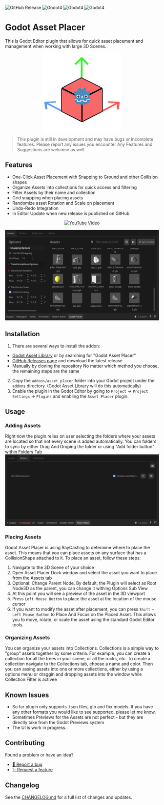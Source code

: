 ![GitHub Release](https://img.shields.io/github/v/release/levinzonr/godot-asset-placer)
![Godot4](https://img.shields.io/badge/Godot-4.5-blue)
![Godot4](https://img.shields.io/badge/Godot-4.4-blue)
![Godot4](https://img.shields.io/badge/Godot-4.3-blue)

# Godot Asset Placer
This is Godot Editor plugin that allows for quick asset placement and management when working with large 3D Scenes.

<p align="center">
	<img src="./docs/logo.png" alt="Logo" />
</p>

> This plugin is still in development and may have bugs or incomplete features. Please report any issues you encounter
Any Features and Suggestions are welcome as well

## Features
- One-Click Asset Placement with Snapping to Ground and other Collision shapes
- Organize Assets into collections for quick access and filtering
- Filter Assets by their name and collection
- Grid snapping when placing assets
- Randomize asset Rotation and Scale on placement
- Undo-Redo Integration
- In Editor Update when new release is published on GitHub

<p align="center">
  <a href="https://youtu.be/EpFXZa5MfDA" target="_blank">
	<img src="https://img.youtube.com/vi/EpFXZa5MfDA/0.jpg" alt="YouTube Video" />
  </a>
</p>


![addon_preview.png](docs/addon_preview.png)

## Installation
1. There are several ways to install the addon: 
- [Godot Asset Library](https://godotengine.org/asset-library/asset/4244) or by searching for "Godot Asset Placer"
- [GitHub Releases page](https://github.com/levinzonr/godot-asset-placer/releases) and download the latest release
- Manually by cloning the repository
No matter which method you choose, the remaining steps are the same

2. Copy the `addons/asset_placer` folder into your Godot project under the `addons` directory. (Godot Asset Library will do this automatically)
3. Enable the plugin in the Godot Editor by going to `Project` -> `Project Settings` -> `Plugins` and enabling the `Asset Placer` plugin.

## Usage
### Adding Assets
Right now the plugin relies on user selecting the folders where your assets are located so that not every scene is added automatically.
You can folders to sync by either Drag And Droping the folder or  using "Add folder button" within Folders Tab
![addon_folders.png](docs/addon_folders.png)


### Placing Assets
Godot Asset Placer is using RayCasting to determine where to place the asset. This means that you can place assets on any surface that has a CollisionShape attached to it.
To place an asset, follow these steps:
1. Navigate to the 3D Scene of your choice
2. Open Asset Placer Dock window and select the asset you want to place from the Assets tab
3. Optional: Change Parent Node. By default, the Plugin will select as Root Node3D as the parent, you can change it withing Options Sub View
4. At this point you will see a preview of the asset in the 3D viewport
5. Press `Left Mouse Button` to place the asset at the location of the mouse cursor
6. If you want to modify the asset after placement, you can press `Shift` + `Left Mouse Button` to Place And Focus on the Placed Asset. This allows you to move, rotate, or scale the asset using the standard Godot Editor tools.

### Organizing Assets
You can organize your assets into Collections. Collections is a simple way to "group" assets together by some criteria. For example, you can create a collection for all the trees in your scene, or all the rocks, etc.
To create a collection navigate to the Collections tab, choose a name and color. Then you can assing assets into one or more collections, either by using a options menu or draggin and dropping assets into the window while Collection Filter is activee

## Known Issues
- So far plugin only supports .tscn files, glb and fbx models. If you have any other formats you would like to see supported, please let me know.
- Sometimes Previews for the Assets are not perfect - but they are directly take from the Godot Previews system
- The UI is work in progress..


## Contributing
Found a problem or have an idea?
- [🐛 Report a bug](https://github.com/levinzonr/godot-asset-placer/issues/new?template=bug_report.md&labels=bug&title=%5BBUG%5D%20)
- [✨ Request a feature](https://github.com/levinzonr/godot-asset-placer/issues/new?template=feature_request.md&labels=enhancement&title=%5BFeature%5D%20)


## Changelog
See the [CHANGELOG.md](CHANGELOG.md) for a full list of changes and updates.
